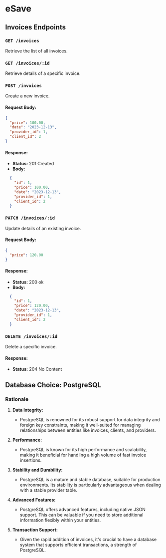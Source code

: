 # eSave

## Invoices Endpoints

### `GET /invoices`

Retrieve the list of all invoices.

### `GET /invoices/:id`

Retrieve details of a specific invoice.

### `POST /invoices`

Create a new invoice.

#### Request Body:
```json
{
  "price": 100.00,
  "date": "2023-12-13",
  "provider_id": 1,
  "client_id": 2
}
```
#### Response:
- **Status:** 201 Created
- **Body:**
```json
  {
    "id": 1,
    "price": 100.00,
    "date": "2023-12-13",
    "provider_id": 1,
    "client_id": 2
  }
```

### `PATCH /invoices/:id`

Update details of an existing invoice.

#### Request Body:
```json
{
  "price": 120.00
}
```
#### Response:
- **Status:** 200 ok
- **Body:**
```json
  {
    "id": 1,
    "price": 120.00,
    "date": "2023-12-13",
    "provider_id": 1,
    "client_id": 2
  }
```
### `DELETE /invoices/:id`

Delete a specific invoice.

#### Response:
- **Status:** 204 No Content

## Database Choice: PostgreSQL

### Rationale

1. **Data Integrity:**
   - PostgreSQL is renowned for its robust support for data integrity and foreign key constraints, making it well-suited for managing relationships between entities like invoices, clients, and providers.

2. **Performance:**
   - PostgreSQL is known for its high performance and scalability, making it beneficial for handling a high volume of fast invoice insertions.

3. **Stability and Durability:**
   - PostgreSQL is a mature and stable database, suitable for production environments. Its stability is particularly advantageous when dealing with a stable provider table.

4. **Advanced Features:**
   - PostgreSQL offers advanced features, including native JSON support. This can be valuable if you need to store additional information flexibly within your entities.

5. **Transaction Support:**
   - Given the rapid addition of invoices, it's crucial to have a database system that supports efficient transactions, a strength of PostgreSQL.

